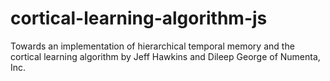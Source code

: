 cortical-learning-algorithm-js
==============================

Towards an implementation of hierarchical temporal memory and the cortical learning algorithm by Jeff Hawkins and Dileep George of Numenta, Inc.
